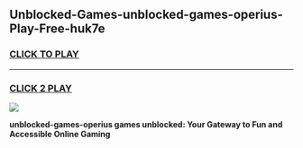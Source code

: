 
## Unblocked-Games-unblocked-games-operius-Play-Free-huk7e
<h3>
<a href="https://premium76.site?title=unblocked-games-operius&ref=18A">CLICK TO PLAY</a></h3>
<hr>

<h3>
<a href="https://premium76.site?title=unblocked-games-operius&ref=18A">CLICK 2 PLAY</a>
  
</h3>

<a href="https://premium76.site?title=unblocked-games-operius&ref=18A"><img src="https://clearcache.store/games.png"></a>


**unblocked-games-operius games unblocked: Your Gateway to Fun and Accessible Online Gaming**
